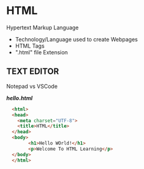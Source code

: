 # HTML
Hypertext Markup Language
* Technology/Language used to create Webpages
* HTML Tags
* ".html" file Extension

## TEXT EDITOR
Notepad vs VSCode

***hello.html***
```html
  <html>
  <head>
    <meta charset="UTF-8">
    <title>HTML</title>
  </head>
  <body>
        <h1>Hello WOrld!</h1>
        <p>Welcome To HTML Learning</p>
  </body>
  </html>
```
